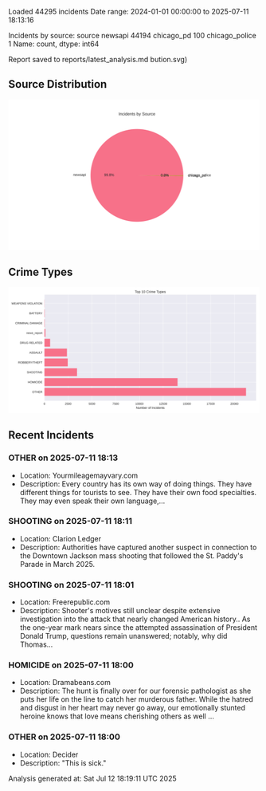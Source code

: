 
Loaded 44295 incidents
Date range: 2024-01-01 00:00:00 to 2025-07-11 18:13:16

Incidents by source:
source
newsapi           44194
chicago_pd          100
chicago_police        1
Name: count, dtype: int64

Report saved to reports/latest_analysis.md
bution.svg)

## Source Distribution
![Source Distribution](images/source_distribution.svg)

## Crime Types
![Crime Types](images/crime_types.svg)

## Recent Incidents

### OTHER on 2025-07-11 18:13
- Location: Yourmileagemayvary.com
- Description: Every country has its own way of doing things. They have different things for tourists to see. They have their own food specialties. They may even speak their own language,…


### SHOOTING on 2025-07-11 18:11
- Location: Clarion Ledger
- Description: Authorities have captured another suspect in connection to the Downtown Jackson mass shooting that followed the St. Paddy's Parade in March 2025.


### SHOOTING on 2025-07-11 18:01
- Location: Freerepublic.com
- Description: Shooter's motives still unclear despite extensive investigation into the attack that nearly changed American history.. As the one-year mark nears since the attempted assassination of President Donald Trump, questions remain unanswered; notably, why did Thomas…


### HOMICIDE on 2025-07-11 18:00
- Location: Dramabeans.com
- Description: The hunt is finally over for our forensic pathologist as she puts her life on the line to catch her murderous father. While the hatred and disgust in her heart may never go away, our emotionally stunted heroine knows that love means cherishing others as well …


### OTHER on 2025-07-11 18:00
- Location: Decider
- Description: "This is sick."

Analysis generated at: Sat Jul 12 18:19:11 UTC 2025
